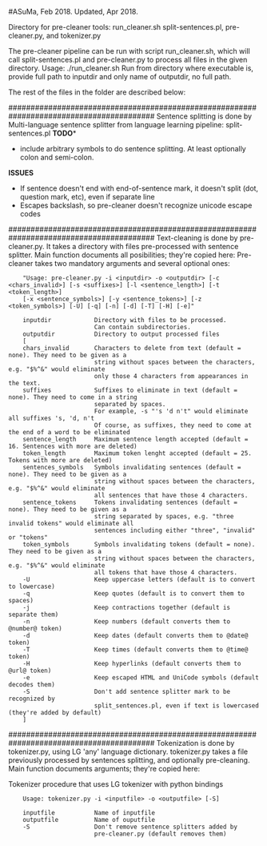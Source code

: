 #ASuMa, Feb 2018. Updated, Apr 2018.

Directory for pre-cleaner tools: run_cleaner.sh split-sentences.pl, 
                                 pre-cleaner.py, and tokenizer.py

The pre-cleaner pipeline can be run with script run_cleaner.sh, which will
call split-sentences.pl and pre-cleaner.py to process all files in the given
directory.
Usage: ./run_cleaner.sh <inptudir> <outputdir>
 Run from directory where executable is, provide full path to inputdir
 and only name of outputdir, no full path.

The rest of the files in the folder are described below:

#########################################################################################
Sentence splitting is done by Multi-language sentence splitter from language learning pipeline: split-sentences.pl
**TODO***
- include arbitrary symbols to do sentence splitting. At least optionally colon and semi-colon.

**ISSUES**
- If sentence doesn't end with end-of-sentence mark, it doesn't split (dot, question mark, etc), even if
  separate line
- Escapes backslash, so pre-cleaner doesn't recognize unicode escape codes

#########################################################################################
Text-cleaning is done by pre-cleaner.py. It takes a directory with files pre-processed with sentence splitter. Main function documents all posibilities; they're copied here:
        Pre-cleaner takes two mandatory arguments and several optional ones:

        "Usage: pre-cleaner.py -i <inputdir> -o <outputdir> [-c <chars_invalid>] [-s <suffixes>] [-l <sentence_length>] [-t <token_length>] 
        [-x <sentence_symbols>] [-y <sentence_tokens>] [-z <token_symbols>] [-U] [-q] [-n] [-d] [-T] [-H] [-e]"

        inputdir            Directory with files to be processed.
                            Can contain subdirectories.
        outputdir           Directory to output processed files
        [
        chars_invalid       Characters to delete from text (default = none). They need to be given as a
                            string without spaces between the characters, e.g. "$%^&" would eliminate
                            only those 4 characters from appearances in the text.
        suffixes            Suffixes to eliminate in text (default = none). They need to come in a string
                            separated by spaces.
                            For example, -s "'s 'd n't" would eliminate all suffixes 's, 'd, n't
                            Of course, as suffixes, they need to come at the end of a word to be eliminated
        sentence_length     Maximum sentence length accepted (default = 16. Sentences with more are deleted)
        token_length        Maximum token lenght accepted (default = 25. Tokens with more are deleted)
        sentences_symbols   Symbols invalidating sentences (default = none). They need to be given as a
                            string without spaces between the characters, e.g. "$%^&" would eliminate
                            all sentences that have those 4 characters.
        sentence_tokens     Tokens invalidating sentences (default = none). They need to be given as a 
                            string separated by spaces, e.g. "three invalid tokens" would eliminate all
                            sentences including either "three", "invalid" or "tokens"
        token_symbols       Symbols invalidating tokens (default = none). They need to be given as a
                            string without spaces between the characters, e.g. "$%^&" would eliminate
                            all tokens that have those 4 characters.
        -U                  Keep uppercase letters (default is to convert to lowercase)
        -q                  Keep quotes (default is to convert them to spaces)
        -j                  Keep contractions together (default is separate them)
        -n                  Keep numbers (default converts them to @number@ token)
        -d                  Keep dates (default converts them to @date@ token)
        -T                  Keep times (default converts them to @time@ token)
        -H                  Keep hyperlinks (default converts them to @url@ token)
        -e                  Keep escaped HTML and UniCode symbols (default decodes them)
        -S                  Don't add sentence splitter mark to be recognized by
                            split_sentences.pl, even if text is lowercased (they're added by default)
        ]
        
#########################################################################################
Tokenization is done by tokenizer.py, using LG 'any' language dictionary. 
tokenizer.py takes a file previously processed by sentences splitting, and optionally pre-cleaning. 
Main function documents arguments; they're copied here:

Tokenizer procedure that uses LG tokenizer with python bindings

        Usage: tokenizer.py -i <inputfile> -o <outputfile> [-S]

        inputfile           Name of inputfile
        outputfile          Name of ouputfile
        -S                  Don't remove sentence splitters added by 
                            pre-cleaner.py (default removes them)
